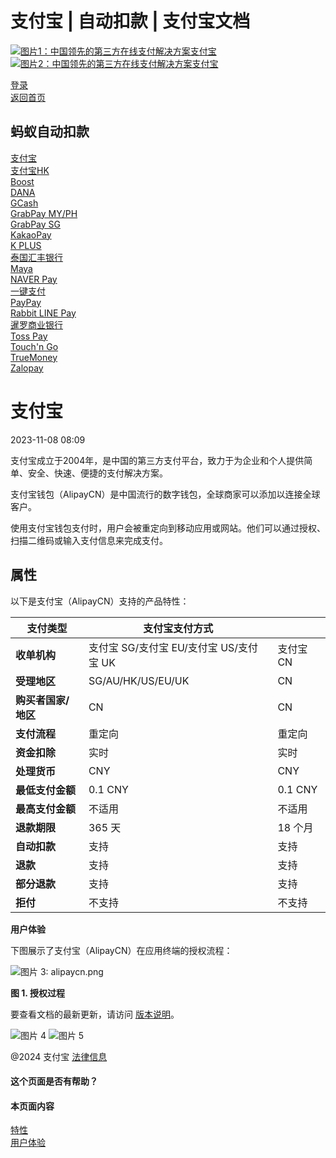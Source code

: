 支付宝 | 自动扣款 | 支付宝文档
===============

[![图片1：中国领先的第三方在线支付解决方案支付宝](https://ac.alipay.com/storage/2024/3/26/d66c43c0-440d-4c97-9976-f2028a2c8c5e.svg)![图片2：中国领先的第三方在线支付解决方案支付宝](https://ac.alipay.com/storage/2024/3/26/a48bd336-aea0-4f16-bf83-616eacbb4434.svg)](/docs/)

[登录](https://global.alipay.com/ilogin/account_login.htm?goto=https%3A%2F%2Fglobal.alipay.com%2Fdocs%2Fac%2Fantomad%2Falipay)  
[返回首页](../../)

蚂蚁自动扣款
------------

[支付宝](/docs/ac/antomad/alipay)  
[支付宝HK](/docs/ac/antomad/alipayhk)  
[Boost](/docs/ac/antomad/boost)  
[DANA](/docs/ac/antomad/dana)  
[GCash](/docs/ac/antomad/gcash)  
[GrabPay MY/PH](/docs/ac/antomad/grabpay_myph)  
[GrabPay SG](/docs/ac/antomad/grabpay_sg)  
[KakaoPay](/docs/ac/antomad/kakaopay)  
[K PLUS](/docs/ac/antomad/kplus)  
[泰国汇丰银行](/docs/ac/antomad/ktb)  
[Maya](/docs/ac/antomad/maya)  
[NAVER Pay](/docs/ac/antomad/naverpay)  
[一键支付](/docs/ac/antomad/one_click)  
[PayPay](/docs/ac/antomad/paypay)  
[Rabbit LINE Pay](/docs/ac/antomad/rabbitlinepay)  
[暹罗商业银行](/docs/ac/antomad/scb)  
[Toss Pay](/docs/ac/antomad/toss_pay_autodebit)  
[Touch'n Go](/docs/ac/antomad/touchngo)  
[TrueMoney](/docs/ac/antomad/truemoney)  
[Zalopay](/docs/ac/antomad/zalopay)  

支付宝
======

2023-11-08 08:09

支付宝成立于2004年，是中国的第三方支付平台，致力于为企业和个人提供简单、安全、快速、便捷的支付解决方案。

支付宝钱包（AlipayCN）是中国流行的数字钱包，全球商家可以添加以连接全球客户。

使用支付宝钱包支付时，用户会被重定向到移动应用或网站。他们可以通过授权、扫描二维码或输入支付信息来完成支付。

属性
----------
以下是支付宝（AlipayCN）支持的产品特性：

| **支付类型** | **支付宝支付方式** | |
| --- | --- | --- |
| **收单机构** | 支付宝 SG/支付宝 EU/支付宝 US/支付宝 UK | 支付宝 CN |
| **受理地区** | SG/AU/HK/US/EU/UK | CN |
| **购买者国家/地区** | CN | CN |
| **支付流程** | 重定向 | 重定向 |
| **资金扣除** | 实时 | 实时 |
| **处理货币** | CNY | CNY |
| **最低支付金额** | 0.1 CNY | 0.1 CNY |
| **最高支付金额** | 不适用 | 不适用 |
| **退款期限** | 365 天 | 18 个月 |
| **自动扣款** | 支持 | 支持 |
| **退款** | 支持 | 支持 |
| **部分退款** | 支持 | 支持 |
| **拒付** | 不支持 | 不支持 |

**用户体验**

下图展示了支付宝（AlipayCN）在应用终端的授权流程：

![图片 3: alipaycn.png](https://idocs-assets.marmot-cloud.com/storage/idocs87c36dc8dac653c1/1665322875627-95ea119d-fda4-496f-946d-aa164956656c.png)

**图 1. 授权过程**

要查看文档的最新更新，请访问 [版本说明](https://global.alipay.com/docs/releasenotes)。

![图片 4](https://ac.alipay.com/storage/2021/5/20/19b2c126-9442-4f16-8f20-e539b1db482a.png) ![图片 5](https://ac.alipay.com/storage/2021/5/20/e9f3f154-dbf0-455f-89f0-b3d4e0c14481.png)

@2024 支付宝 [法律信息](https://global.alipay.com/docs/ac/platform/membership)

#### 这个页面是否有帮助？

#### 本页面内容

[特性](#EHBiG "特性")  
[用户体验](#OxpZO "用户体验")